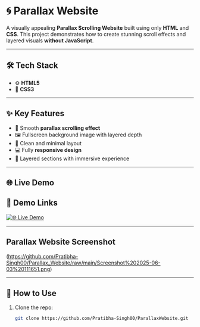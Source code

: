 # 🌀 Parallax Website

A visually appealing **Parallax Scrolling Website** built using only **HTML** and **CSS**. This project demonstrates how to create stunning scroll effects and layered visuals **without JavaScript**.

---

## 🛠️ Tech Stack

- ⚙️ **HTML5**
- 🎨 **CSS3**

---

## ✨ Key Features

- 🌄 Smooth **parallax scrolling effect**
- 🖼️ Fullscreen background image with layered depth
- 🧭 Clean and minimal layout
- 💻 Fully **responsive design**
- 🔳 Layered sections with immersive experience

---

## 🌐 Live Demo

## 🚀 Demo Links

[![🌐 Live Demo](https://img.shields.io/badge/Live%20Demo-Click%20Here-brightblue?style=for-the-badge)](https://parallax-website-six-ecru.vercel.app/)



---
## Parallax Website Screenshot
(https://github.com/Pratibha-Singh00/Parallax_Website/raw/main/Screenshot%202025-06-03%20111651.png)

---

## 📂 How to Use

1. Clone the repo:
   ```bash
   git clone https://github.com/Pratibha-Singh00/ParallaxWebsite.git
